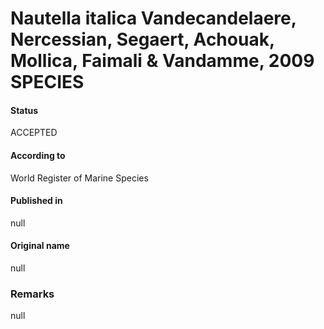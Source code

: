 Nautella italica Vandecandelaere, Nercessian, Segaert, Achouak, Mollica, Faimali & Vandamme, 2009 SPECIES
=======

#### Status
ACCEPTED

#### According to
World Register of Marine Species

#### Published in
null

#### Original name
null

### Remarks
null